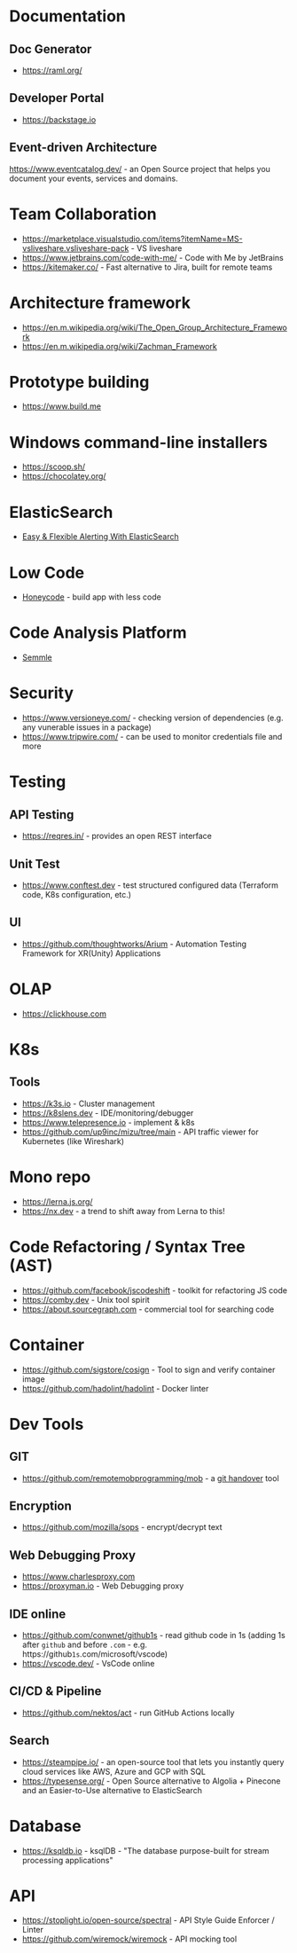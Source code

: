 # Documentation
## Doc Generator
- https://raml.org/

## Developer Portal
- https://backstage.io

## Event-driven Architecture
https://www.eventcatalog.dev/ - an Open Source project that helps you document your events, services and domains.

# Team Collaboration
- https://marketplace.visualstudio.com/items?itemName=MS-vsliveshare.vsliveshare-pack - VS liveshare
- https://www.jetbrains.com/code-with-me/ - Code with Me by JetBrains
- https://kitemaker.co/ - Fast alternative to Jira, built for remote teams

# Architecture framework
- https://en.m.wikipedia.org/wiki/The_Open_Group_Architecture_Framework
- https://en.m.wikipedia.org/wiki/Zachman_Framework

# Prototype building
- https://www.build.me

# Windows command-line installers
- https://scoop.sh/
- https://chocolatey.org/

# ElasticSearch
- [Easy & Flexible Alerting With ElasticSearch](https://github.com/Yelp/elastalert)

# Low Code
- [Honeycode](https://www.honeycode.aws/) - build app with less code

# Code Analysis Platform
- [Semmle](https://semmle.com/)

# Security
- https://www.versioneye.com/ - checking version of dependencies (e.g. any vunerable issues in a package)
- https://www.tripwire.com/ - can be used to monitor credentials file and more

# Testing
## API Testing
- https://reqres.in/ - provides an open REST interface

## Unit Test
- https://www.conftest.dev - test structured configured data (Terraform code, K8s configuration, etc.)

## UI
- https://github.com/thoughtworks/Arium - Automation Testing Framework for XR(Unity) Applications

# OLAP
- https://clickhouse.com

# K8s
## Tools
- https://k3s.io - Cluster management
- https://k8slens.dev - IDE/monitoring/debugger
- https://www.telepresence.io - implement & k8s
- https://github.com/up9inc/mizu/tree/main - API traffic viewer for Kubernetes (like Wireshark)

# Mono repo
- https://lerna.js.org/
- https://nx.dev - a trend to shift away from Lerna to this!

# Code Refactoring / Syntax Tree (AST)
- https://github.com/facebook/jscodeshift - toolkit for refactoring JS code
- https://comby.dev - Unix tool spirit
- https://about.sourcegraph.com - commercial tool for searching code

# Container
- https://github.com/sigstore/cosign - Tool to sign and verify container image
- https://github.com/hadolint/hadolint - Docker linter

# Dev Tools
## GIT
- https://github.com/remotemobprogramming/mob - a [git handover](https://www.remotemobprogramming.org/#git-handover) tool

## Encryption
- https://github.com/mozilla/sops - encrypt/decrypt text

## Web Debugging Proxy
- https://www.charlesproxy.com
- https://proxyman.io - Web Debugging proxy

## IDE online
- https://github.com/conwnet/github1s - read github code in 1s (adding 1s after `github` and before `.com` - e.g. https://github`1s`.com/microsoft/vscode)
- https://vscode.dev/ - VsCode online

## CI/CD & Pipeline
- https://github.com/nektos/act - run GitHub Actions locally

## Search
- https://steampipe.io/ - an open-source tool that lets you instantly query cloud services like AWS, Azure and GCP with SQL
- https://typesense.org/ - Open Source alternative to Algolia + Pinecone and an Easier-to-Use alternative to ElasticSearch

# Database
- https://ksqldb.io - ksqlDB - "The database purpose-built for stream processing applications"

# API
- https://stoplight.io/open-source/spectral - API Style Guide Enforcer / Linter
- https://github.com/wiremock/wiremock - API mocking tool

